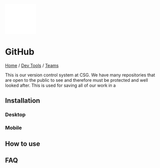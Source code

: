 <img src="./images/logo.png" width=100px alt="GitHub Logo"/>

# GitHub

[Home](../../Readme.md) / [Dev Tools](../dev-tools.md) / [Teams](teams.md)

This is our version control system at CSG. We have many repositories that are open to the public to see and therefore must be protected and well looked after. This is used for saving all of our work in a 

## Installation

### Desktop

### Mobile

## How to use

## FAQ

